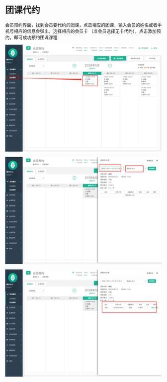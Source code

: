 # 团课代约

会员预约界面，找到会员要代约的团课，点击相应的团课，输入会员的姓名或者手机号相应的信息会弹出，选择相应的会员卡 （准会员选择无卡代约），点击添加预约，即可成功预约团课课程

![](../.gitbook/assets/1%20%289%29.png)

![](../.gitbook/assets/2%20%286%29.png)

![](../.gitbook/assets/4%20%285%29.png)

